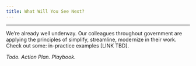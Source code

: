 ```yaml
---
title: What Will You See Next?
---
```

------------------------------------------------------------------

We’re already well underway. Our colleagues throughout government are applying the principles of simplify, streamline, modernize in their work. Check out some: in-practice examples [LINK TBD].

*Todo. Action Plan. Playbook.*
